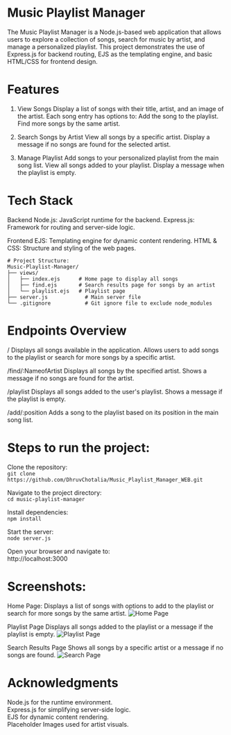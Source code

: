 # Music Playlist Manager

The Music Playlist Manager is a Node.js-based web application that allows users to explore a collection of songs, search for music by artist, and manage a personalized playlist. This project demonstrates the use of Express.js for backend routing, EJS as the templating engine, and basic HTML/CSS for frontend design.

# Features

1. View Songs
Display a list of songs with their title, artist, and an image of the artist.
Each song entry has options to:
Add the song to the playlist.
Find more songs by the same artist.

3. Search Songs by Artist
View all songs by a specific artist.
Display a message if no songs are found for the selected artist.

3. Manage Playlist
Add songs to your personalized playlist from the main song list.
View all songs added to your playlist.
Display a message when the playlist is empty.

# Tech Stack

Backend
Node.js: JavaScript runtime for the backend.
Express.js: Framework for routing and server-side logic.

Frontend
EJS: Templating engine for dynamic content rendering.
HTML & CSS: Structure and styling of the web pages.

```
# Project Structure:
Music-Playlist-Manager/
├── views/
│   ├── index.ejs      # Home page to display all songs
│   ├── find.ejs       # Search results page for songs by an artist
│   └── playlist.ejs   # Playlist page
├── server.js            # Main server file
└── .gitignore           # Git ignore file to exclude node_modules
```

# Endpoints Overview

/
Displays all songs available in the application.
Allows users to add songs to the playlist or search for more songs by a specific artist.

/find/:NameofArtist
Displays all songs by the specified artist.
Shows a message if no songs are found for the artist.

/playlist
Displays all songs added to the user's playlist.
Shows a message if the playlist is empty.

/add/:position
Adds a song to the playlist based on its position in the main song list.

# Steps to run the project:

Clone the repository:<br>
``` git clone https://github.com/DhruvChotalia/Music_Playlist_Manager_WEB.git ```

Navigate to the project directory:<br>
``` cd music-playlist-manager ```

Install dependencies:<br>
``` npm install ```

Start the server:<br>
``` node server.js ```

Open your browser and navigate to:<br>
http://localhost:3000

# Screenshots:
Home Page:
Displays a list of songs with options to add to the playlist or search for more songs by the same artist.
![Home Page](Home.jpeg)

Playlist Page
Displays all songs added to the playlist or a message if the playlist is empty.
![Playlist Page](play.jpeg)

Search Results Page
Shows all songs by a specific artist or a message if no songs are found.
![Search Page](search.jpeg)

# Acknowledgments

Node.js for the runtime environment.<br>
Express.js for simplifying server-side logic.<br>
EJS for dynamic content rendering.<br>
Placeholder Images used for artist visuals.<br>